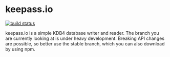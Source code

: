# keepass.io #

[![build status](https://api.travis-ci.org/NeoXiD/keepass.io.png?branch=development)](http://travis-ci.org/NeoXiD/keepass.io)

keepass.io is a simple KDB4 database writer and reader. The branch you are currently
looking at is under heavy development. Breaking API changes are possible, so better
use the stable branch, which you can also download by using npm.